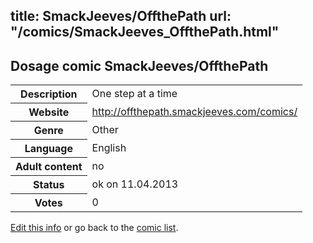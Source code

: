 title: SmackJeeves/OffthePath
url: "/comics/SmackJeeves_OffthePath.html"
---
Dosage comic SmackJeeves/OffthePath
-----------------------------------------

<table class="comicinfo">
<tr>
<th>Description</th><td>One step at a time</td>
</tr>
<tr>
<th>Website</th><td><a href="http://offthepath.smackjeeves.com/comics/">http://offthepath.smackjeeves.com/comics/</a></td>
</tr>
<tr>
<th>Genre</th><td>Other</td>
</tr>
<tr>
<th>Language</th><td>English</td>
</tr>
<tr>
<th>Adult content</th><td>no</td>
</tr>
<tr>
<th>Status</th><td>ok on 11.04.2013</td>
</tr>
<tr>
<th>Votes</th><td>0</div></td>
</tr>
</table>

[Edit this info](/comics/SmackJeeves_OffthePath_edit.html) or go back to the [comic list](../comic-index.html).

